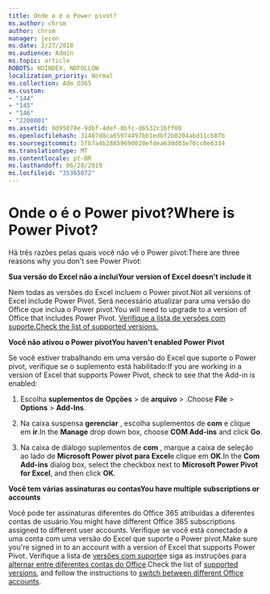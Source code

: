 ```yaml
---
title: Onde o é o Power pivot?
ms.author: chrsm
author: chrsm
manager: jecon
ms.date: 2/27/2018
ms.audience: Admin
ms.topic: article
ROBOTS: NOINDEX, NOFOLLOW
localization_priority: Normal
ms.collection: Adm_O365
ms.custom:
- "144"
- "145"
- "146"
- "2200001"
ms.assetid: 0d95078e-9dbf-4def-8bfc-d6532c1bff00
ms.openlocfilehash: 31487d8ca65974497bb1edbf2b0204abd11cb87b
ms.sourcegitcommit: 5fb7a4b28859690020efdea630d03e70cc0e6334
ms.translationtype: MT
ms.contentlocale: pt-BR
ms.lasthandoff: 06/28/2019
ms.locfileid: "35365072"
---
```

# <a name="where-is-power-pivot"></a><span data-ttu-id="69a8d-102">Onde o é o Power pivot?</span><span class="sxs-lookup"><span data-stu-id="69a8d-102">Where is Power Pivot?</span></span>

<span data-ttu-id="69a8d-103">Há três razões pelas quais você não vê o Power pivot:</span><span class="sxs-lookup"><span data-stu-id="69a8d-103">There are three reasons why you don't see Power Pivot:</span></span>
  
<span data-ttu-id="69a8d-104">**Sua versão do Excel não a inclui**</span><span class="sxs-lookup"><span data-stu-id="69a8d-104">**Your version of Excel doesn't include it**</span></span>
  
<span data-ttu-id="69a8d-105">Nem todas as versões do Excel incluem o Power pivot.</span><span class="sxs-lookup"><span data-stu-id="69a8d-105">Not all versions of Excel include Power Pivot.</span></span> <span data-ttu-id="69a8d-106">Será necessário atualizar para uma versão do Office que inclua o Power pivot.</span><span class="sxs-lookup"><span data-stu-id="69a8d-106">You will need to upgrade to a version of Office that includes Power Pivot.</span></span> [<span data-ttu-id="69a8d-107">Verifique a lista de versões com suporte.</span><span class="sxs-lookup"><span data-stu-id="69a8d-107">Check the list of supported versions.</span></span>](https://support.office.com/article/aa64e217-4b6e-410b-8337-20b87e1c2a4b.aspx)
  
<span data-ttu-id="69a8d-108">**Você não ativou o Power pivot**</span><span class="sxs-lookup"><span data-stu-id="69a8d-108">**You haven't enabled Power Pivot**</span></span>
  
<span data-ttu-id="69a8d-109">Se você estiver trabalhando em uma versão do Excel que suporte o Power pivot, verifique se o suplemento está habilitado:</span><span class="sxs-lookup"><span data-stu-id="69a8d-109">If you are working in a version of Excel that supports Power Pivot, check to see that the Add-in is enabled:</span></span>
  
1. <span data-ttu-id="69a8d-110">Escolha **suplementos de** **Opções** \> de **arquivo** \> .</span><span class="sxs-lookup"><span data-stu-id="69a8d-110">Choose **File** \> **Options** \> **Add-Ins**.</span></span>

2. <span data-ttu-id="69a8d-111">Na caixa suspensa **gerenciar** , escolha suplementos de **com** e clique em **ir**.</span><span class="sxs-lookup"><span data-stu-id="69a8d-111">In the **Manage** drop down box, choose **COM Add-ins** and click **Go**.</span></span>

3. <span data-ttu-id="69a8d-112">Na caixa de diálogo suplementos de **com** , marque a caixa de seleção ao lado de **Microsoft Power pivot para Excel**e clique em **OK**.</span><span class="sxs-lookup"><span data-stu-id="69a8d-112">In the **Com Add-ins** dialog box, select the checkbox next to **Microsoft Power Pivot for Excel**, and then click **OK**.</span></span>

<span data-ttu-id="69a8d-113">**Você tem várias assinaturas ou contas**</span><span class="sxs-lookup"><span data-stu-id="69a8d-113">**You have multiple subscriptions or accounts**</span></span>
  
<span data-ttu-id="69a8d-114">Você pode ter assinaturas diferentes do Office 365 atribuídas a diferentes contas de usuário.</span><span class="sxs-lookup"><span data-stu-id="69a8d-114">You might have different Office 365 subscriptions assigned to different user accounts.</span></span> <span data-ttu-id="69a8d-115">Verifique se você está conectado a uma conta com uma versão do Excel que suporte o Power pivot.</span><span class="sxs-lookup"><span data-stu-id="69a8d-115">Make sure you're signed in to an account with a version of Excel that supports Power Pivot.</span></span> <span data-ttu-id="69a8d-116">Verifique a lista de [versões com suporte](https://support.office.com/article/aa64e217-4b6e-410b-8337-20b87e1c2a4b.aspx)e siga as instruções para [alternar entre diferentes contas do Office](https://support.office.com/article/b9582171-fd1f-4284-9846-bdd72bb28426.aspx#BKMK_WebSwitchAccounts).</span><span class="sxs-lookup"><span data-stu-id="69a8d-116">Check the list of [supported versions](https://support.office.com/article/aa64e217-4b6e-410b-8337-20b87e1c2a4b.aspx), and follow the instructions to [switch between different Office accounts](https://support.office.com/article/b9582171-fd1f-4284-9846-bdd72bb28426.aspx#BKMK_WebSwitchAccounts).</span></span>
